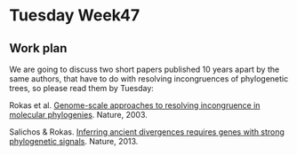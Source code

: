 # Tuesday Week47

## Work plan

We are going to discuss two short papers published 10 years apart by the same authors, that have to do with resolving incongruences of phylogenetic trees, so please read them by Tuesday:

Rokas et al. [Genome-scale approaches to resolving incongruence in molecular phylogenies](https://www.nature.com/articles/nature02053). Nature, 2003.

Salichos & Rokas. [Inferring ancient divergences requires genes with strong phylogenetic signals](https://www.nature.com/articles/nature12130). Nature, 2013.
